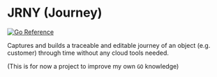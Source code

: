 # JRNY (Journey)
[![Go Reference](https://pkg.go.dev/badge/github.com/L4B0MB4/JRNY.svg)](https://pkg.go.dev/github.com/L4B0MB4/JRNY)

Captures and builds a traceable and editable journey of an object (e.g. customer) through time without any cloud tools needed.

(This is for now a project to improve my own `GO` knowledge)
